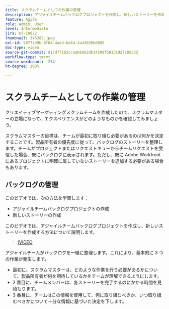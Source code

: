 ```yaml
---
title: スクラムチームとしての作業の管理
description: アジャイルチームバックログプロジェクトを作成し、新しいストーリーを作成する方法について説明します。
feature: Agile
role: Admin, User
level: Intermediate
jira: KT-10872
thumbnail: 346282.jpeg
exl-id: 50773b9b-8f64-4aed-bd44-3a43026bd085
doc-type: video
source-git-commit: d17df7162ccaab6b62db34209f50131927c0a532
workflow-type: tm+mt
source-wordcount: '234'
ht-degree: 100%

---
```


# スクラムチームとしての作業の管理

クリエイティブマーケティングスクラムチームを作成したので、スクラムマスターの立場になって、エクスペリエンスがどのようなものかを確認してみましょう。

スクラムマスターの目標は、チームが最初に取り組む必要があるのは何かを決定することです。製品所有者の優先度に従って、バックログのストーリーを整理します。チームがプロジェクトまたはリクエストキューからチームリクエストを受信した場合、既にバックログに表示されます。ただし、既に Adobe Workfront にあるプロジェクトに明確に属していないストーリーを追加する必要がある場合もあります。

## バックログの管理

このビデオでは、次の方法を学習します：

- アジャイルチームバックログプロジェクトの作成
- 新しいストーリーの作成

このビデオでは、アジャイルチームバックログプロジェクトを作成し、新しいストーリーを作成する方法について説明します。

>[!VIDEO](https://video.tv.adobe.com/v/346282/?quality=12&learn=on&enablevpops)

アジャイルチームがバックログを一緒に整理します。これにより、基本的に 3 つの作業が発生します。

- 最初に、スクラムマスターは、どのような作業を行う必要があるかについて、製品所有者が何を期待しているかをチームが理解できるようにします。
- 2 番目に、チームメンバーは、各ストーリーを完了するのにかかる時間を見積もります。
- 3 番目に、チームはこの情報を使用して、何に取り組むべきか、いつ取り組むべきかについて十分な情報に基づいた決定を下します。
